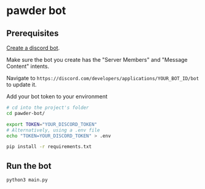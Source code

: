 # pawder bot

## Prerequisites

[Create a discord bot](https://discordpy.readthedocs.io/en/stable/discord.html).

Make sure the bot you create has the "Server Members" and "Message Content" intents.

Navigate to `https://discord.com/developers/applications/YOUR_BOT_ID/bot` to update it.

Add your bot token to your environment

```bash
# cd into the project's folder
cd pawder-bot/

export TOKEN="YOUR_DISCORD_TOKEN"
# Alternatively, using a .env file
echo "TOKEN=YOUR_DISCORD_TOKEN" > .env
```

```bash
pip install -r requirements.txt
```

## Run the bot

```bash
python3 main.py
```
